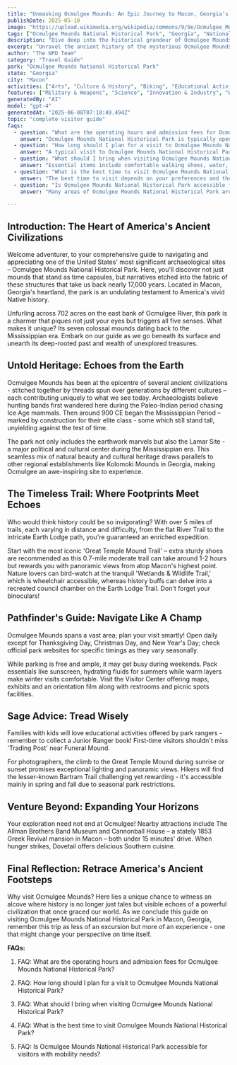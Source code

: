 ```yaml
---
title: "Unmasking Ocmulgee Mounds: An Epic Journey to Macon, Georgia's Prehistoric Marvel"
publishDate: 2025-05-10
image: "https://upload.wikimedia.org/wikipedia/commons/9/9e/Ocmulgee_Mounds_National_Historical_Park%2C_Macon%2C_Georgia%2C_USA%2C_2_September_2021_-_05.jpg"
tags: ["Ocmulgee Mounds National Historical Park", "Georgia", "National Parks", "Travel Guide", "Macon", "Outdoor Recreation", "Family Travel", "Adventure"]
description: "Dive deep into the historical grandeur of Ocmulgee Mounds National Historical Park located in Macon, Georgia - a prehistoric American Indian site that echoes..."
excerpt: "Unravel the ancient history of the mysterious Ocmulgee Mounds, a cherished gem nestled in Macon, Georgia."
author: "The NPD Team"
category: "Travel Guide"
park: "Ocmulgee Mounds National Historical Park"
state: "Georgia"
city: "Macon"
activities: ["Arts", "Culture & History", "Biking", "Educational Activities", "Fishing & Hunting", "Guided & Self-Guided Tours", "Hiking & Trekking", "Wildlife Viewing"]
features: ["Military & Weapons", "Science", "Innovation & Industry", "Wildlife & Conservation", "Transportation", "U.S. Wars & Conflicts", "Cultural Heritage & Society", "Natural Features & Ecosystems"]
generatedBy: "AI"
model: "gpt-4"
generatedAt: "2025-06-08T07:18:49.494Z"
topic: "complete visitor guide"
faqs:
  - question: "What are the operating hours and admission fees for Ocmulgee Mounds National Historical Park?"
    answer: "Ocmulgee Mounds National Historical Park is typically open year-round, though specific hours may vary by season. Most national parks charge an entrance fee, but some sites are free to visit. Check the official NPS website for current hours and fee information."
  - question: "How long should I plan for a visit to Ocmulgee Mounds National Historical Park?"
    answer: "A typical visit to Ocmulgee Mounds National Historical Park can range from a few hours to a full day, depending on your interests and the activities you choose. Allow extra time for hiking, photography, and exploring visitor centers."
  - question: "What should I bring when visiting Ocmulgee Mounds National Historical Park?"
    answer: "Essential items include comfortable walking shoes, water, snacks, sunscreen, and weather-appropriate clothing. Bring a camera to capture the scenic views and consider binoculars for wildlife viewing."
  - question: "What is the best time to visit Ocmulgee Mounds National Historical Park?"
    answer: "The best time to visit depends on your preferences and the activities you plan to enjoy. Spring and fall often offer pleasant weather and fewer crowds, while summer provides the longest daylight hours."
  - question: "Is Ocmulgee Mounds National Historical Park accessible for visitors with mobility needs?"
    answer: "Many areas of Ocmulgee Mounds National Historical Park are accessible to visitors with mobility needs, including paved trails and accessible facilities. Contact the park directly for specific accessibility information and current conditions."

---
```


## Introduction: The Heart of America's Ancient Civilizations
Welcome adventurer, to your comprehensive guide to navigating and appreciating one of the United States' most significant archaeological sites – Ocmulgee Mounds National Historical Park. Here, you'll discover not just mounds that stand as time capsules, but narratives etched into the fabric of these structures that take us back nearly 17,000 years. Located in Macon, Georgia's heartland, the park is an undulating testament to America's vivid Native history.

Unfurling across 702 acres on the east bank of Ocmulgee River, this park is a charmer that piques not just your eyes but triggers all five senses. What makes it unique? Its seven colossal mounds dating back to the Mississippian era. Embark on our guide as we go beneath its surface and unearth its deep-rooted past and wealth of unexplored treasures.

## Untold Heritage: Echoes from the Earth
Ocmulgee Mounds has been at the epicentre of several ancient civilizations - stitched together by threads spun over generations by different cultures – each contributing uniquely to what we see today. Archaeologists believe hunting bands first wandered here during the Paleo-Indian period chasing Ice Age mammals. Then around 900 CE began the Mississippian Period – marked by construction for their elite class - some which still stand tall, unyielding against the test of time.

The park not only includes the earthwork marvels but also the Lamar Site - a major political and cultural center during the Mississippian era. This seamless mix of natural beauty and cultural heritage draws parallels to other regional establishments like Kolomoki Mounds in Georgia, making Ocmulgee an awe-inspiring site to experience.

## The Timeless Trail: Where Footprints Meet Echoes
Who would think history could be so invigorating? With over 5 miles of trails, each varying in distance and difficulty, from the flat River Trail to the intricate Earth Lodge path, you're guaranteed an enriched expedition.

Start with the most iconic 'Great Temple Mound Trail' – extra sturdy shoes are recommended as this 0.7-mile moderate trail can take around 1-2 hours but rewards you with panoramic views from atop Macon's highest point. Nature lovers can bird-watch at the tranquil 'Wetlands & Wildlife Trail,' which is wheelchair accessible, whereas history buffs can delve into a recreated council chamber on the Earth Lodge Trail. Don't forget your binoculars!

## Pathfinder's Guide: Navigate Like A Champ
Ocmulgee Mounds spans a vast area; plan your visit smartly! Open daily except for Thanksgiving Day, Christmas Day, and New Year's Day; check official park websites for specific timings as they vary seasonally. 

While parking is free and ample, it may get busy during weekends. Pack essentials like sunscreen, hydrating fluids for summers while warm layers make winter visits comfortable. Visit the Visitor Center offering maps, exhibits and an orientation film along with restrooms and picnic spots facilities.

## Sage Advice: Tread Wisely 
Families with kids will love educational activities offered by park rangers - remember to collect a Junior Ranger book! First-time visitors shouldn't miss 'Trading Post' near Funeral Mound. 

For photographers, the climb to the Great Temple Mound during sunrise or sunset promises exceptional lighting and panoramic views. Hikers will find the lesser-known Bartram Trail challenging yet rewarding - it's accessible mainly in spring and fall due to seasonal park restrictions.

## Venture Beyond: Expanding Your Horizons
Your exploration need not end at Ocmulgee! Nearby attractions include The Allman Brothers Band Museum and Cannonball House – a stately 1853 Greek Revival mansion in Macon – both under 15 minutes' drive. When hunger strikes, Dovetail offers delicious Southern cuisine.

## Final Reflection: Retrace America's Ancient Footsteps
Why visit Ocmulgee Mounds? Here lies a unique chance to witness an alcove where history is no longer just tales but visible echoes of a powerful civilization that once graced our world. As we conclude this guide on visiting Ocmulgee Mounds National Historical Park in Macon, Georgia, remember this trip as less of an excursion but more of an experience - one that might change your perspective on time itself.

**FAQs:** 

1. FAQ: What are the operating hours and admission fees for Ocmulgee Mounds National Historical Park?

2. FAQ: How long should I plan for a visit to Ocmulgee Mounds National Historical Park?

3. FAQ: What should I bring when visiting Ocmulgee Mounds National Historical Park?

4. FAQ: What is the best time to visit Ocmulgee Mounds National Historical Park?

5. FAQ: Is Ocmulgee Mounds National Historical Park accessible for visitors with mobility needs?
